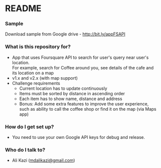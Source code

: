 # README #

### Sample ###

Download sample from Google drive - http://bit.ly/appFSAPI

### What is this repository for? ###

* App that uses Foursquare API to search for user's query near user's location.  
  For example, search for Coffee around you, see details of the cafe and its location on a map
* v1.x and v2.x (with map support)
* Challenge requirements
     * Current location has to update continuously
     * Items must be sorted by distance in ascending order
     * Each item has to show name, distance and address
     * Bonus: Add some extra features to improve the user experience, such as ability to call the coffee shop or find it on the map (via Maps app)

### How do I get set up? ###

* You need to use your own Google API keys for debug and release.

### Who do I talk to? ###

* Ali Kazi (mdalikazi@gmail.com)

